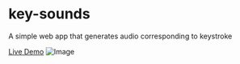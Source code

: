 # key-sounds
A simple web app that generates audio corresponding to keystroke

[Live Demo]()
![Image]()

